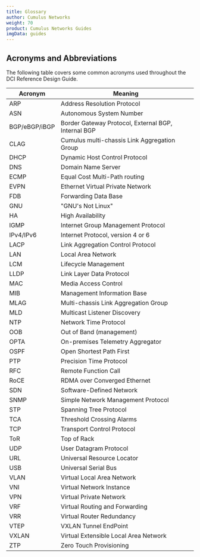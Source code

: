```yaml
---
title: Glossary
author: Cumulus Networks
weight: 70
product: Cumulus Networks Guides
imgData: guides
---
```


## Acronyms and Abbreviations

The following table covers some common acronyms used throughout the DCI Reference Design Guide.

<!-- need to update -->

| Acronym                                              | Meaning                                                                                    |
| ---------------------------------------------------- | ------------------------------------------------------------------------------------------ |
| ARP | Address Resolution Protocol |
| ASN | Autonomous System Number |
| BGP/eBGP/iBGP | Border Gateway Protocol, External BGP, Internal BGP |
| CLAG | Cumulus multi-chassis Link Aggregation Group |
| DHCP | Dynamic Host Control Protocol |
| DNS | Domain Name Server |
| ECMP | Equal Cost Multi-Path routing |
| EVPN | Ethernet Virtual Private Network |
| FDB | Forwarding Data Base |
| GNU | "GNU's Not Linux" |
| HA | High Availability |
| IGMP | Internet Group Management Protocol |
| IPv4/IPv6 | Internet Protocol, version 4 or 6 |
| LACP | Link Aggregation Control Protocol |
| LAN | Local Area Network |
| LCM | Lifecycle Management |
| LLDP | Link Layer Data Protocol |
| MAC | Media Access Control |
| MIB | Management Information Base |
| MLAG | Multi-chassis Link Aggregation Group |
| MLD | Multicast Listener Discovery |
| NTP | Network Time Protocol |
| OOB | Out of Band (management) |
| OPTA | On-premises Telemetry Aggregator |
| OSPF | Open Shortest Path First |
| PTP | Precision Time Protocol |
| RFC | Remote Function Call |
| RoCE | RDMA over Converged Ethernet |
| SDN | Software-Defined Network |
| SNMP | Simple Network Management Protocol |
| STP | Spanning Tree Protocol |
| TCA | Threshold Crossing Alarms |
| TCP | Transport Control Protocol |
| ToR | Top of Rack |
| UDP | User Datagram Protocol |
| URL | Universal Resource Locator |
| USB | Universal Serial Bus |
| VLAN | Virtual Local Area Network |
| VNI | Virtual Network Instance |
| VPN | Virtual Private Network |
| VRF | Virtual Routing and Forwarding |
| VRR | Virtual Router Redundancy |
| VTEP | VXLAN Tunnel EndPoint  |
| VXLAN | Virtual Extensible Local Area Network |
| ZTP | Zero Touch Provisioning |

